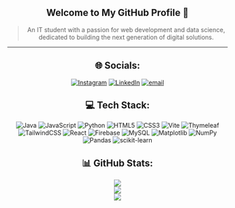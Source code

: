 <div align="center">
  
  ## Welcome to My GitHub Profile 🙌
  > An IT student with a passion for web development and data science, dedicated to building the next generation of digital solutions.
  
  ---
  
  ## 🌐 Socials:
  [![Instagram](https://img.shields.io/badge/Instagram-%23E4405F.svg?logo=Instagram&logoColor=white)](https://instagram.com/iiisssnnnnn) [![LinkedIn](https://img.shields.io/badge/linkedin-%230077B5.svg?style=flat-square&logo=linkedin&logoColor=white)](https://linkedin.com/in/ahmadihsan-) [![email](https://img.shields.io/badge/Email-D14836?logo=gmail&logoColor=white)](mailto:ahmadihsan506@gmail.com) 
  
  ## 💻 Tech Stack:
  ![Java](https://img.shields.io/badge/java-%23ED8B00.svg?style=for-the-badge&logo=openjdk&logoColor=white) ![JavaScript](https://img.shields.io/badge/javascript-%23323330.svg?style=for-the-badge&logo=javascript&logoColor=%23F7DF1E) ![Python](https://img.shields.io/badge/python-3670A0?style=for-the-badge&logo=python&logoColor=ffdd54) ![HTML5](https://img.shields.io/badge/html5-%23E34F26.svg?style=for-the-badge&logo=html5&logoColor=white) ![CSS3](https://img.shields.io/badge/css3-%231572B6.svg?style=for-the-badge&logo=css3&logoColor=white) ![Vite](https://img.shields.io/badge/vite-%23646CFF.svg?style=for-the-badge&logo=vite&logoColor=white) ![Thymeleaf](https://img.shields.io/badge/Thymeleaf-%23005C0F.svg?style=for-the-badge&logo=Thymeleaf&logoColor=white) ![TailwindCSS](https://img.shields.io/badge/tailwindcss-%2338B2AC.svg?style=for-the-badge&logo=tailwind-css&logoColor=white) ![React](https://img.shields.io/badge/react-%2320232a.svg?style=for-the-badge&logo=react&logoColor=%2361DAFB) ![Firebase](https://img.shields.io/badge/firebase-a08021?style=for-the-badge&logo=firebase&logoColor=ffcd34) ![MySQL](https://img.shields.io/badge/mysql-4479A1.svg?style=for-the-badge&logo=mysql&logoColor=white) ![Matplotlib](https://img.shields.io/badge/Matplotlib-%23ffffff.svg?style=for-the-badge&logo=Matplotlib&logoColor=black) ![NumPy](https://img.shields.io/badge/numpy-%23013243.svg?style=for-the-badge&logo=numpy&logoColor=white) ![Pandas](https://img.shields.io/badge/pandas-%23150458.svg?style=for-the-badge&logo=pandas&logoColor=white) ![scikit-learn](https://img.shields.io/badge/scikit--learn-%23F7931E.svg?style=for-the-badge&logo=scikit-learn&logoColor=white)
  ## 📊 GitHub Stats:
  ![](https://github-readme-stats.vercel.app/api?username=amdihsann&theme=radical&hide_border=false&include_all_commits=false&count_private=false)<br/>
  ![](https://nirzak-streak-stats.vercel.app/?user=amdihsann&theme=radical&hide_border=false)<br/>
  ![](https://github-readme-stats.vercel.app/api/top-langs/?username=amdihsann&theme=radical&hide_border=false&include_all_commits=false&count_private=false&layout=compact)

</div>
